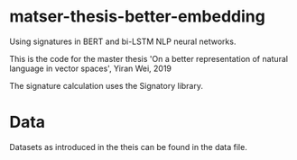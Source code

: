 # matser-thesis-better-embedding

Using signatures in BERT and bi-LSTM NLP neural networks.

This is the code for the master thesis 'On a better representation of natural language in vector spaces', Yiran Wei, 2019

The signature calculation uses the Signatory library. 

# Data

Datasets as introduced in the theis can be found in the data file. 

# 
